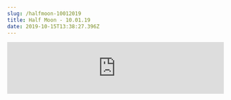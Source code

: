 ```yaml
---
slug: /halfmoon-10012019
title: Half Moon - 10.01.19
date: 2019-10-15T13:38:27.396Z
---
```

<iframe width="100%" height="120" src="https://www.mixcloud.com/widget/iframe/?hide_cover=1&feed=%2FHalfMoonbk%2Fmoney-cat-records-1012019%2F" frameborder="0" ></iframe>
